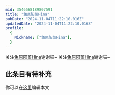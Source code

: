 ```yaml
---
mid: 3546568189807591
title: "兔原阳菜Hina"
pubDate: "2024-11-04T11:22:10.016Z"
updatedDate: "2024-11-04T11:22:10.016Z"
profile:
  {
    Nickname: ["兔原阳菜Hina"],
  }
---
```


关注[兔原阳菜Hina](https://space.bilibili.com/3546568189807591)谢谢喵~ 关注[兔原阳菜Hina](https://space.bilibili.com/3546568189807591)谢谢喵~

## 此条目有待补充
你可以在[这里](https://github.com/Yuhanawa/VTuber.ICU/edit/master/src/content/v/兔原阳菜Hina/index.md)编辑本文
